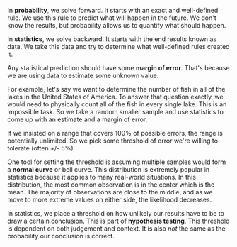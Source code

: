 In **probability**, we solve forward. It starts with an exact and well-defined rule. We use this rule to predict what will happen in the future. We don't know the results, but probability allows us to quantify what should happen.

In **statistics**, we solve backward. It starts with the end results known as data. We take this data and try to determine what well-defined rules created it.

Any statistical prediction should have some **margin of error**. That's because we are using data to estimate some unknown value.

For example, let's say we want to determine the number of fish in all of the lakes in the United States of America. To answer that question exactly, we would need to physically count all of the fish in every single lake. This is an impossible task. So we take a random smaller sample and use statistics to come up with an estimate and a margin of error.

If we insisted on a range that covers 100% of possible errors, the range is potentially unlimited. So we pick some threshold of error we're willing to tolerate (often +/- 5%)

One tool for setting the threshold is assuming multiple samples would form a **normal curve** or bell curve. This distribution is extremely popular in statistics because it applies to many real-world situations. In this distribution, the most common observation is in the center which is the mean. The majority of observations are close to the middle, and as we move to more extreme values on either side, the likelihood decreases.

In statistics, we place a threshold on how unlikely our results have to be to draw a certain conclusion. This is part of **hypothesis testing**. This threshold is dependent on both judgement and context. It is also _not_ the same as the probability our conclusion is correct.